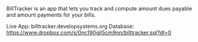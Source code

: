 BillTracker is an app that lets you track and compute amount dues payable and amount payments for your bills.

Live App: billtracker.developsystems.org
Database: https://www.dropbox.com/s/0nc190gjl5cm9nn/billtracker.sql?dl=0
